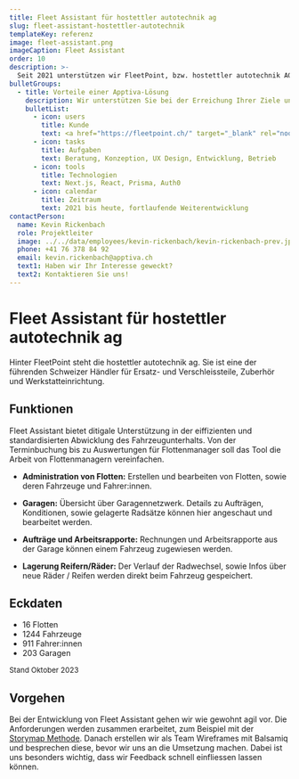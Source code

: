 ```yaml
---
title: Fleet Assistant für hostettler autotechnik ag
slug: fleet-assistant-hostettler-autotechnik
templateKey: referenz
image: fleet-assistant.png
imageCaption: Fleet Assistant
order: 10
description: >-
  Seit 2021 unterstützen wir FleetPoint, bzw. hostettler autotechnik AG bei der Entwicklung ihrer Webapplikation. Fleet Assistant bietet ditigale Unterstützung in der eiffizienten und standardisierten Abwicklung des Fahrzeugunterhalts.
bulletGroups:
  - title: Vorteile einer Apptiva-Lösung
    description: Wir unterstützen Sie bei der Erreichung Ihrer Ziele und arbeiten eng und direkt mit Ihnen zusammen.
    bulletList:
      - icon: users
        title: Kunde
        text: <a href="https://fleetpoint.ch/" target="_blank" rel="noopener noreferrer">Fleetpoint<a/><br/><a href="https://www.autotechnik.ch/" target="_blank" rel="noopener noreferrer">hostettler autotechnik ag<a/>
      - icon: tasks
        title: Aufgaben
        text: Beratung, Konzeption, UX Design, Entwicklung, Betrieb
      - icon: tools
        title: Technologien
        text: Next.js, React, Prisma, Auth0
      - icon: calendar
        title: Zeitraum
        text: 2021 bis heute, fortlaufende Weiterentwicklung
contactPerson:
  name: Kevin Rickenbach
  role: Projektleiter
  image: ../../data/employees/kevin-rickenbach/kevin-rickenbach-prev.jpg
  phone: +41 76 378 84 92
  email: kevin.rickenbach@apptiva.ch
  text1: Haben wir Ihr Interesse geweckt?
  text2: Kontaktieren Sie uns!
---
```


# Fleet Assistant für hostettler autotechnik ag

Hinter FleetPoint steht die hostettler autotechnik ag. Sie ist eine der führenden Schweizer Händler für Ersatz- und Verschleissteile, Zuberhör und Werkstatteinrichtung.

## Funktionen

Fleet Assistant bietet ditigale Unterstützung in der eiffizienten und standardisierten Abwicklung des Fahrzeugunterhalts. Von der Terminbuchung bis zu Auswertungen für Flottenmanager soll das Tool die Arbeit von Flottenmanagern vereinfachen.

- **Administration von Flotten:** Erstellen und bearbeiten von Flotten, sowie deren Fahrzeuge und Fahrer:innen.

- **Garagen:** Übersicht über Garagennetzwerk. Details zu Aufträgen, Konditionen, sowie gelagerte Radsätze können hier angeschaut und bearbeitet werden.

- **Aufträge und Arbeitsrapporte:** Rechnungen und Arbeitsrapporte aus der Garage können einem Fahrzeug zugewiesen werden.

- **Lagerung Reifern/Räder:** Der Verlauf der Radwechsel, sowie Infos über neue Räder / Reifen werden direkt beim Fahrzeug gespeichert.

## Eckdaten

- 16 Flotten
- 1244 Fahrzeuge
- 911 Fahrer:innen
- 203 Garagen

 <p  style="font-size:small">Stand Oktober 2023</p>

## Vorgehen

Bei der Entwicklung von Fleet Assistant gehen wir wie gewohnt agil vor. Die Anforderungen werden zusammen erarbeitet, zum Beispiel mit der [Storymap Methode](https://apptiva.ch/mehr-ueberblick-mit-storymap/). Danach erstellen wir als Team Wireframes mit Balsamiq und besprechen diese, bevor wir uns an die Umsetzung machen. Dabei ist uns besonders wichtig, dass wir Feedback schnell einfliessen lassen können.
